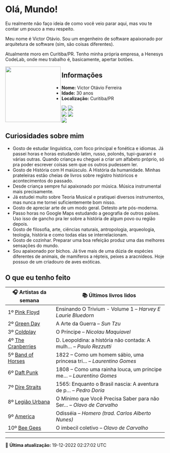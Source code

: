 # Olá, Mundo!

Eu realmente não faço ideia de como você veio parar aqui, mas vou te contar um pouco a meu respeito.

Meu nome é Victor Otávio. Sou um engenheiro de software apaixonado por arquitetura de software (sim, são coisas diferentes).

Atualmente moro em Curitiba/PR. Tenho minha própria empresa, a Henesys CodeLab, onde meu trabalho é, basicamente, apertar botões.

<img align="left" src="https://github.com/vctrtvfrrr/vctrtvfrrr/raw/master/octocat.png" alt="" width="175" />

## Informações

- **Nome:** Victor Otávio Ferreira
- **Idade:** 30 anos
- **Localização:** Curitiba/PR

[![](https://img.shields.io/badge/LinkedIn-victorotavio-blue)](https://www.linkedin.com/in/victorotavio/) [![](https://img.shields.io/badge/Twitter-@vctrtvfrrr-blue)](https://twitter.com/vctrtvfrrr)  
[![](https://img.shields.io/badge/GitHub-vctrtvfrrr-24292e)](https://github.com/vctrtvfrrr) [![](https://img.shields.io/badge/GitLab-vctrtvfrrr-ec5d16)](https://gitlab.com/vctrtvfrrr)  
[![](https://img.shields.io/badge/Email-victor@otavioferreira.com.br-red)](mailto:victor@otavioferreira.com.br)  

## Curiosidades sobre mim

-   Gosto de estudar linguística, com foco principal e fonética e idiomas. Já passei horas e horas estudando latim, russo, polonês, tupi-guarani e várias outras. Quando criança eu cheguei a criar um alfabeto próprio, só pra poder escrever coisas sem que os outros pudessem ler.
-   Gosto de História com H maiúsculo. A História da humanidade. Minhas prateleiras estão cheias de livros sobre registro históricos e acontecimentos do passado.
-   Desde criança sempre fui apaixonado por música. Música instrumental mais precisamente.
-   Já estudei muito sobre Teoria Musical e pratiquei diversos instrumentos, mas nunca me tornei suficientemente bom nisso.
-   Gosto de apreciar arte de um modo geral. Detesto arte pós-moderna.
-   Passo horas no Google Maps estudando a geografia de outros países. Uso isso de gancho pra ler sobre a história de algum povo ou região depois.
-   Gosto de filosofia, arte, ciências naturais, antropologia, arqueologia, teologia, história e como todas elas se interrelacionam.
-   Gosto de cozinhar. Preparar uma boa refeição produz uma das melhores sensações do mundo.
-   Sou apaixonado por bichos. Já tive mais de uma dúzia de espécies diferentes de animais, de mamiferos a répteis, peixes a aracnídeos. Hoje possuo de um criadouro de aves exóticas.


## O que eu tenho feito

|                      🎧 Artistas da semana                       |                      📚 Últimos livros lidos                      |
|------------------------------------------------------------------|-------------------------------------------------------------------|
| 1º [Pink Floyd](https://www.last.fm/music/Pink+Floyd)            | Ensinando O Trivium - Volume 1	–	_Harvey E Laurie Bluedorn_         |
| 2º [Green Day](https://www.last.fm/music/Green+Day)              | A Arte da Guerra	–	_Sun Tzu_                                        |
| 3º [Coldplay](https://www.last.fm/music/Coldplay)                | O Príncipe	–	_Nicolau Maquiavel_                                    |
| 4º [The Cranberries](https://www.last.fm/music/The+Cranberries)  | D. Leopoldina: a história não contada: A mulh…	–	_Paulo Rezzutti_   |
| 5º [Band of Horses](https://www.last.fm/music/Band+of+Horses)    | 1822 – Como um homem sábio, uma princesa tri…	–	_Laurentino Gomes_  |
| 6º [Daft Punk](https://www.last.fm/music/Daft+Punk)              | 1808 – Como uma rainha louca, um príncipe me…	–	_Laurentino Gomes_  |
| 7º [Dire Straits](https://www.last.fm/music/Dire+Straits)        | 1565: Enquanto o Brasil nascia: A aventura de p…	–	_Pedro Doria_    |
| 8º [Legião Urbana](https://www.last.fm/music/Legi%C3%A3o+Urbana) | O Mínimo que Você Precisa Saber para não Ser…	–	_Olavo de Carvalho_ |
| 9º [America](https://www.last.fm/music/America)                  | Odisséia	–	_Homero (trad. Carlos Alberto Nunes)_                    |
| 10º [Bee Gees](https://www.last.fm/music/Bee+Gees)               | O imbecil coletivo	–	_Olavo de Carvalho_                            |


---

🚀 **Última atualização:** 19-12-2022 02:27:02 UTC